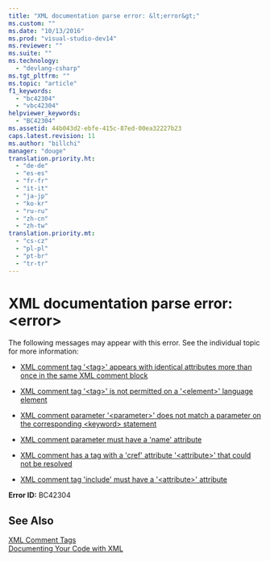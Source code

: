 ```yaml
---
title: "XML documentation parse error: &lt;error&gt;"
ms.custom: ""
ms.date: "10/13/2016"
ms.prod: "visual-studio-dev14"
ms.reviewer: ""
ms.suite: ""
ms.technology: 
  - "devlang-csharp"
ms.tgt_pltfrm: ""
ms.topic: "article"
f1_keywords: 
  - "bc42304"
  - "vbc42304"
helpviewer_keywords: 
  - "BC42304"
ms.assetid: 44b043d2-ebfe-415c-87ed-00ea32227b23
caps.latest.revision: 11
ms.author: "billchi"
manager: "douge"
translation.priority.ht: 
  - "de-de"
  - "es-es"
  - "fr-fr"
  - "it-it"
  - "ja-jp"
  - "ko-kr"
  - "ru-ru"
  - "zh-cn"
  - "zh-tw"
translation.priority.mt: 
  - "cs-cz"
  - "pl-pl"
  - "pt-br"
  - "tr-tr"
---
```

# XML documentation parse error: &lt;error&gt;
The following messages may appear with this error. See the individual topic for more information:  
  
-   [XML comment tag '\<tag>' appears with identical attributes more than once in the same XML comment block](../misc/3707a863-149f-4ce8-858f-9d78e14ad5b6.md)  
  
-   [XML comment tag '\<tag>' is not permitted on a '\<element>' language element](../misc/xml-comment-tag---tag---is-not-permitted-on-a---element---language-element.md)  
  
-   [XML comment parameter '\<parameter>' does not match a parameter on the corresponding \<keyword> statement](../misc/59029afa-5c86-4e24-9823-0ffdd5805a95.md)  
  
-   [XML comment parameter must have a 'name' attribute](../misc/xml-comment-parameter-must-have-a--name--attribute.md)  
  
-   [XML comment has a tag with a 'cref' attribute '\<attribute>' that could not be resolved](../misc/c9f3cfa5-565f-48bf-8616-cfb25d24f89e.md)  
  
-   [XML comment tag 'include' must have a '\<attribute>' attribute](../misc/xml-comment-tag--include--must-have-a---attribute---attribute.md)  
  
 **Error ID:** BC42304  
  
## See Also  
 [XML Comment Tags](../Topic/Recommended%20XML%20Tags%20for%20Documentation%20Comments%20\(Visual%20Basic\).md)   
 [Documenting Your Code with XML](../Topic/Documenting%20Your%20Code%20with%20XML%20\(Visual%20Basic\).md)